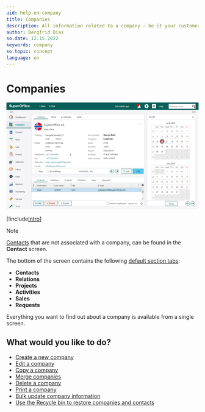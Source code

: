 ```yaml
---
uid: help-en-company
title: Companies
description: All information related to a company – be it your customer, partner or supplier – is stored on the Company card/screen in SuperOffice CRM.
author: Bergfrid Dias
so.date: 12.15.2022
keywords: company
so.topic: concept
language: en
---
```


# Companies

![Company screen -screenshot][img3]

[!include[Intro](includes/company-screen-intro.md)]

> [!NOTE]
> [Contacts][1] that are not associated with a company, can be found in the **Contact** screen.

The bottom of the screen contains the following [default section tabs][8]:

* **Contacts**
* **Relations**
* **Projects**
* **Activities**
* **Sales**
* **Requests**

Everything you want to find out about a company is available from a single screen.

## What would you like to do?

* [Create a new company][2]
* [Edit a company][3]
* [Copy a company][4]
* [Merge companies][5]
* [Delete a company][6]
* [Print a company][7]
* [Bulk update company information][9]
* [Use the Recycle bin to restore companies and contacts][10]

<!-- Referenced links -->
[1]: ../../contact/learn/index.md
[2]: create.md
[3]: edit.md
[4]: copy.md
[5]: merge-companies.md
[6]: delete.md
[7]: print.md
[8]: screen/index.md
[9]: ../search-options/selections/howto/bulk-update.md
[10]: ../getting-started/recycle-bin.md

<!-- Referenced images -->

[img3]: media/company-month-mini.bmp
